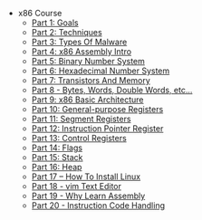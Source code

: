 - x86 Course
	- [Part 1: Goals](docs/X86-Course/part-1-goals.md "khelekes bashe shir mard")
	- [Part 2: Techniques](docs/X86-Course/part-2-techniques.md)
	- [Part 3: Types Of Malware](docs/X86-Course/part-3-types-of-malware.md)
	- [Part 4: x86 Assembly Intro](docs/X86-Course/part-4-x86-assembly-intro.md)
	- [Part 5: Binary Number System](docs/X86-Course/part-5-binary-number-system.md)
	- [Part 6: Hexadecimal Number System](docs/X86-Course/part-6-hexadecimal-number-system.md)
	- [Part 7: Transistors And Memory](docs/X86-Course/part-7-transistors-and-memory.md)
	- [Part 8 - Bytes, Words, Double Words, etc...](docs/X86-Course/part-8-bytes-words-double-words-etc.md)
	- [Part 9: x86 Basic Architecture](docs/X86-Course/part-9-x86-basic-architecture.md) 
	- [Part 10: General-purpose Registers](docs/X86-Course/part-10-general-purpose-registers.md)
	- [Part 11: Segment Registers](docs/X86-Course/part-11-segment-registers.md)
	- [Part 12: Instruction Pointer Register](docs/X86-Course/part-12-instruction-pointer-register.md)
	- [Part 13: Control Registers](docs/X86-Course/part-13-control-registers.md)
	- [Part 14: Flags](docs/X86-Course/part-14-flags.md)
	- [Part 15: Stack](docs/X86-Course/part-15-stack.md)
	- [Part 16: Heap](docs/X86-Course/part-16-heap.md)
	- [Part 17 – How To Install Linux](docs/X86-Course/part-17-how-to-install-linux.md)
	- [Part 18 - vim Text Editor](docs/X86-Course/part-18-vim-text-editor.md)
	- [Part 19 - Why Learn Assembly](docs/X86-Course/part-19-why-learn-assembly.md)
	- [Part 20 - Instruction Code Handling](docs/X86-Course/part-20-instruction-code-handling.md)
	<!-- - [Part 21 - How To Compile A Program](docs/X86-Course/part-21-how-to-compile-a-program.md)
	- [Part 22 - ASM Program 1 [Moving Immediate Data]](docs/X86-Course/part-22-asm-program-1-moving-immediate-data.md)
	- [Part 23 - ASM Debugging 1 [Moving Immediate Data]](docs/X86-Course/part-23-asm-debugging-1-moving-immediate-data.md)
	- [Part 24 - ASM Hacking 1 [Moving Immediate Data]](docs/X86-Course/part-24-asm-hacking-1-moving-immediate-data.md)
	- [Part 25 - ASM Program 2 [Moving Data Between Registers]](docs/X86-Course/part-25-asm-program-2-moving-data-between-registers.md)
	- [Part 26 - ASM Debugging 2 [Moving Data Between Registers]](docs/X86-Course/part-26-asm-debugging-2-moving-data-between-registers.md)
	- [Part 27 - ASM Hacking 2 [Moving Data Between Registers]](docs/X86-Course/part-27-asm-hacking-2-moving-data-between-registers.md)
	- [Part 28 - ASM Program 3 [Moving Data Between Memory And Registers]](docs/X86-Course/part-28-asm-program-3-moving-data-between-memory-and-registers.md)
	- [Part 29 - ASM Debugging 3 [Moving Data Between Memory And Registers]](docs/X86-Course/part-29-asm-debugging-3-moving-data-between-memory-and-registers.md)
	- [Part 30 - ASM Hacking 3 [Moving Data Between Memory And Registers]](docs/X86-Course/part-30-asm-hacking-3-moving-data-between-memory-and-registers.md)
	- [Part 31 - ASM Program 4 [Moving Data Between Registers And Memory]](docs/X86-Course/part-31-asm-program-4-moving-data-between-registers-and-memory.md)
	- [Part 32 - ASM Debugging 4 [Moving Data Between Registers And Memory]](docs/X86-Course/part-32-asm-debugging-4-moving-data-between-registers-and-memory.md)
	- [Part 33 - ASM Hacking 4 [Moving Data Between Registers And Memory]](docs/X86-Course/part-33-asm-hacking-4-moving-data-between-registers-and-memory.md)
	- [Part 34 - ASM Program 5 [Indirect Addressing With Registers]](docs/X86-Course/part-34-asm-program-5-indirect-addressing-with-registers.md)
	- [Part 35 - ASM Debugging 5 [Indirect Addressing With Registers]](docs/X86-Course/part-35-asm-debugging-5-indirect-addressing-with-registers.md)
	- [Part 36 - ASM Hacking 5 [Indirect Addressing With Registers]](docs/X86-Course/part-36-asm-hacking-5-indirect-addressing-with-registers.md)
	- [Part 37 - ASM Program 6 [CMOV Instructions]](docs/X86-Course/part-37-asm-program-6-cmov-instructions.md)
	- [Part 38 - ASM Debugging 6 [CMOV Instructions]](docs/X86-Course/part-38-asm-debugging-6-cmov-instructions.md)
	- [Part 39 - ASM Hacking 6 [CMOV Instructions]](docs/X86-Course/part-39-asm-hacking-6-cmov-instructions.md)
	- [Part 40 - Conclusion](docs/X86-Course/part-40-conclusion.md)
- ARM-32 Course 1
	- [Part 1 – The Meaning Of Life](docs/part-1-the-meaning-of-life.md)
	- [Part 2 - Number Systems](docs/part-2-number-systems.md)
	- [Part 3 - Binary Addition](docs/part-3-binary-addition.md)
	- [Part 4 - Binary Subtraction](docs/part-4-binary-subtraction.md)
	- [Part 5 - Word Lengths](docs/part-5-word-lengths.md)
	- [Part 6 - Registers](docs/part-6-registers.md)
	- [Part 7 - Program Counter](docs/part-7-program-counter.md)
	- [Part 8 - CPSR](docs/part-8-cpsr.md)
	- [Part 9 - Link Register](docs/part-9-link-register.md)
	- [Part 10 - Stack Pointer](docs/part-10-stack-pointer.md)
	- [Part 11 - ARM Firmware Boot Procedures](docs/part-11-arm-firmware-boot-procedures.md)
	- [Part 12 - Von Neumann Architecture](docs/part-12-von-neumann-architecture.md)
	- [Part 13 - Instruction Pipeline](docs/part-13-instruction-pipeline.md)
	- [Part 14 - ADD](docs/part-14-add.md)
	- [Part 15 - Debugging ADD](docs/part-15-debugging-add.md)
	- [Part 16 - Hacking ADD](docs/part-16-hacking-add.md)
	- [Part 17 - ADDS](docs/part-17-adds.md)
	- [Part 18 – Debugging ADDS](docs/part-18-debugging-adds.md)
	- [Part 19 – Hacking ADDS](docs/part-19-hacking-adds.md)
	- [Part 20 – ADC](docs/part-20-adc.md)
	- [Part 21 – Debugging ADC](docs/part-21-debugging-adc.md)
	- [Part 22 – Hacking ADC](docs/part-22-hacking-adc.md)
	- [Part 23 – SUB](docs/part-23-sub.md)
	- [Part 24 – Debugging SUB](docs/part-24-debugging-sub.md)
	- [Part 25 – Hacking SUB](docs/part-25-hacking-sub.md)
- ARM-32 Course 2
	- [Part 1 – The Meaning Of Life Part 2](docs/part-1-the-meaning-of-life-part-2.md)
	- [Part 2 – Number Systems](docs/part-2-number-systems.md)
	- [Part 3 – Binary Addition](docs/part-3-binary-addition.md)
	- [Part 4 – Binary Subtraction](docs/part-4-binary-subtraction.md)
	- [Part 5 – Word Lengths](docs/part-5-word-lengths.md)
	- [Part 6 – Registers](docs/part-6-registers.md)
	- [Part 7 – Program Counter](docs/part-7-program-counter.md)
	- [Part 8 - CPSR](docs/part-8-cpsr.md)
	- [Part 9 - Link Register](docs/part-9-link-register.md)
	- [Part 10 - Stack Pointer](docs/part-10-stack-pointer.md)
	- [Part 11 - Firmware Boot Procedures](docs/part-11-firmware-boot-procedures.md)
	- [Part 12 - Von Neumann Architecture](docs/part-12-von-neumann-architecture.md)
	- [Part 13 - Instruction Pipeline](docs/part-13-instruction-pipeline.md)
	- [Part 14 - Hello World](docs/part-14-hello-world.md)
	- [Part 15 - Debugging Hello World](docs/part-15-debugging-hello-world.md)
	- [Part 16 - Hacking Hello World](docs/part-16-hacking-hello-world.md)
	- [Part 17 - Constants](docs/part-17-constants.md)
	- [Part 18 – Debugging Constants](docs/part-18-debugging-constants.md)
	- [Part 19 – Hacking Constants](docs/part-19-hacking-constants.md)
	- [Part 20 – Character Variables](docs/part-20-character-variables.md)
	- [Part 21 – Debugging Character Variables](docs/part-21-debugging-character-variables.md)
	- [Part 22 – Hacking Character Variables](docs/part-22-hacking-character-variables.md)
	- [Part 23 – Boolean Variables](docs/part-23-boolean-variables.md)
	- [Part 24 – Debugging Boolean Variables](docs/part-24-debugging-boolean-variables.md)
	- [Part 25 – Hacking Boolean Variables](docs/part-25-hacking-boolean-variables.md)
	- [Part 26 – Integer Variables](docs/part-26-integer-variables.md)
	- [Part 27 – Debugging Integer Variables](docs/part-27-debugging-integer-variables.md)
	- [Part 28 – Hacking Integer Variables](docs/part-28-hacking-integer-variables.md)
	- [Part 29 – Float Variables](docs/part-29-float-variables.md)
	- [Part 30 – Debugging Float Variables](docs/part-30-debugging-float-variables.md)
	- [Part 31 – Hacking Float Variables](docs/part-31-hacking-float-variables.md)
	- [Part 32 – Double Variables](docs/part-32-double-variables.md)
	- [Part 33 – Debugging Double Variables](docs/part-33-debugging-double-variables.md)
	- [Part 34 – Hacking Double Variables](docs/part-34-hacking-double-variables.md)
	- [Part 35 – SizeOf Operator](docs/part-35-sizeof-operator.md)
	- [Part 36 – Debugging SizeOf Operator](docs/part-36-debugging-sizeof-operator.md)
	- [Part 37 – Hacking SizeOf Operator](docs/part-37-hacking-sizeof-operator.md)
	- [Part 38 – Pre-Increment Operator](docs/part-38-pre-increment-operator.md)
	- [Part 39 – Debugging Pre-Increment Operator](docs/part-39-debugging-pre-increment-operator.md)
	- [Part 40 – Hacking Pre-Increment Operator](docs/part-40-hacking-pre-increment-operator.md)
	- [Part 41 – Post-Increment Operator](docs/part-41-post-increment-operator.md)
	- [Part 42 – Debugging Post-Increment Operator](docs/part-42-debugging-post-increment-operator.md)
	- [Part 43 – Hacking Post-Increment Operator](docs/part-43-hacking-post-increment-operator.md)
	- [Part 44 – Pre-Decrement Operator](docs/part-44-pre-decrement-operator.md)
	- [Part 45 – Debugging Pre-Decrement Operator](docs/part-45-debugging-pre-decrement-operator.md)
	- [Part 46 – Hacking Pre-Decrement Operator](docs/part-46-hacking-pre-decrement-operator.md)
	- [Part 47 – Post-Decrement Operator](docs/part-47-post-decrement-operator.md)
	- [Part 48 – Debugging Post-Decrement Operator](docs/part-48-debugging-post-decrement-operator.md)
	- [Part 49 – Hacking Post-Decrement Operator](docs/part-49-hacking-post-decrement-operator.md)
- x64 Course
	- [Part 1 – The Cyber Revolution](docs/part-1-the-cyber-revolution.md)
	- [Part 2 - Transistors](docs/part-2-transistors.md)
	- [Part 3 - Logic Gates](docs/part-3-logic-gates.md)
	- [Part 4 - Number Systems](docs/part-4-number-systems.md)
	- [Part 5 - Binary Addition](docs/part-5-binary-addition.md)
	- [Part 6 - Binary Subtraction](docs/part-6-binary-subtraction.md)
	- [Part 7 - Word Lengths](docs/part-7-word-lengths.md)
	- [Part 8 - General Architecture](docs/part-8-general-architecture.md)
	- [Part 9 - Calling Conventions](docs/part-9-calling-conventions.md)
	- [Part 10 - Boolean Instructions](docs/part-10-boolean-instructions.md)
	- [Part 11 - Pointers](docs/part-11-pointers.md)
	- [Part 12 - Load Effective Address](docs/part-12-load-effective-address.md)
	- [Part 13 - The Data Segment](docs/part-13-the-data-segment.md)
	- [Part 14 - SHL Instruction](docs/part-14-shl-instruction.md)
	- [Part 15 - SHR Instruction](docs/part-15-shr-instruction.md)
	- [Part 16 - ROL Instruction](docs/part-16-rol-instruction.md)
	- [Part 17 - ROR Instruction](docs/part-17-ror-instruction.md)
	- [Part 18 - Boot Sector Basics [Part 1]](docs/part-18-boot-sector-basics-part-1.md)
	- [Part 19 - Boot Sector Basics [Part 2]](docs/part-19-boot-sector-basics-part-2.md)
	- [Part 20 - Boot Sector Basics [Part 3]](docs/part-20-boot-sector-basics-part-3.md)
	- [Part 21 - Boot Sector Basics [Part 4]](docs/part-21-boot-sector-basics-part-4.md)
	- [Part 22 - Boot Sector Basics [Part 5]](docs/part-22-boot-sector-basics-part-5.md)
	- [Part 23 - Boot Sector Basics [Part 6]](docs/part-23-boot-sector-basics-part-6.md)
	- [Part 24 - Boot Sector Basics [Part 7]](docs/part-24-boot-sector-basics-part-7.md)
	- [Part 25 - Boot Sector Basics [Part 8]](docs/part-25-boot-sector-basics-part-8.md)
	- [Part 26 - Boot Sector Basics [Part 9]](docs/part-26-boot-sector-basics-part-9.md)
	- [Part 27 - x64 Assembly [Part 1]](docs/part-27-x64-assembly-part-1.md)
	- [Part 28 - x64 Assembly [Part 2]](docs/part-28-x64-assembly-part-2.md)
	- [Part 29 - x64 Assembly [Part 3]](docs/part-29-x64-assembly-part-3.md)
	- [Part 30 - x64 Assembly [Part 4]](docs/part-30-x64-assembly-part-4.md)
	- [Part 31 - x64 Assembly [Part 5]](docs/part-31-x64-assembly-part-5.md)
	- [Part 32 - x64 Assembly [Part 6]](docs/part-32-x64-assembly-part-6.md)
	- [Part 33 - x64 Assembly [Part 7]](docs/part-33-x64-assembly-part-7.md)
	- [Part 34 - x64 C++ 1 Code [Part 1]](docs/part-34-x64-c++-1-code-part-1.md)
	- [Part 35 - x64 C++ 2 Debug [Part 2]](docs/part-35-x64-c++-2-debug-part-2.md)
	- [Part 36 - x64 C++ 3 Hacking [Part 3]](docs/part-36-x64-c++-3-hacking-part-3.md)
	- [Part 37 - x64 C &amp; Genesis Of Life](docs/part-37-x64-c-amp;-genesis-of-life.md)
	- [Part 38 - x64 Networking Basics](docs/part-38-x64-networking-basics.md)
	- [Part 39 - Why C?](docs/part-39-why-c.md)
	- [Part 40 - Hacking Hello World!](docs/part-40-hacking-hello-world!.md)
	- [Part 41 - Hacking Variables!](docs/part-41-hacking-variables!.md)
	- [Part 42 - Hacking Branches!](docs/part-42-hacking-branches!.md)
	- [Part 43 - Hacking Pointers!](docs/part-43-hacking-pointers!.md)
- ARM-64 Course
	- [Part 1 - The Meaning Of Life](docs/part-1-the-meaning-of-life.md)
	- [Part 2 - Development Setup](docs/part-2-development-setup.md)
	- [Part 3 - "Hello World"](docs/part-3-hello-world.md)
	- [Part 4 - Debugging "Hello World"](docs/part-4-debugging-hello-world.md)
	- [Part 5 - Hacking "Hello World"](docs/part-5-hacking-hello-world.md)
	- [Part 6 - Basic I/O](docs/part-6-basic-io.md)
	- [Part 7 - Debugging Basic I/O](docs/part-7-debugging-basic-io.md)
	- [Part 8 - Hacking Basic I/O](docs/part-8-hacking-basic-io.md)
	- [Part 9 - Character Primitive Datatype](docs/part-9-character-primitive-datatype.md)
	- [Part 10 - Debugging Character Primitive Datatype](docs/part-10-debugging-character-primitive-datatype.md)
	- [Part 11 - Hacking Character Primitive Datatype](docs/part-11-hacking-character-primitive-datatype.md) -->

